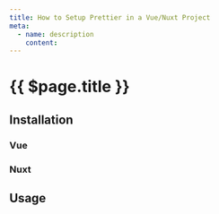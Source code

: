 ```yaml
---
title: How to Setup Prettier in a Vue/Nuxt Project
meta:
  - name: description
    content: 
---
```


# {{ $page.title }}

<start-tutorial topic="prettier"/>

## Installation

### Vue

### Nuxt

## Usage
